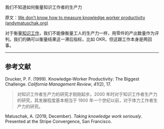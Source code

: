 我们不知道如何衡量知识工作者的生产力

原文：[We don’t know how to measure knowledge worker productivity (andymatuschak.org)](https://notes.andymatuschak.org/z12T3AuuQ51Q3hkyKfvLYakzBRLyaXFk13ATM)

对于衡量[知识工作](https://notes.andymatuschak.org/z2eKzbL5nwQrm8Zr26rtaLHXyKHREr3tm5HbY)，我们不能像衡量工人的生产力一样，用零件的产出数量作为评判。我们的确可以衡量结果这一滞后指标，比如 OKR，但这跟工作本身是两回事。

------

## 参考文献

Drucker, P. F. (1999). Knowledge-Worker Productivity: The Biggest Challenge. *California Management Review*, *41*(2), 17.

> 对知识工作者生产力的研究才刚刚起步。2000 年时对于知识工作者生产力的研究，其发展程度基本相当于 1900 年一个世纪以前，对于体力工作者生产力的研究。

Matuschak, A. (2019, December). *Taking knowledge work seriously*. Presented at the Stripe Convergence, San Francisco.